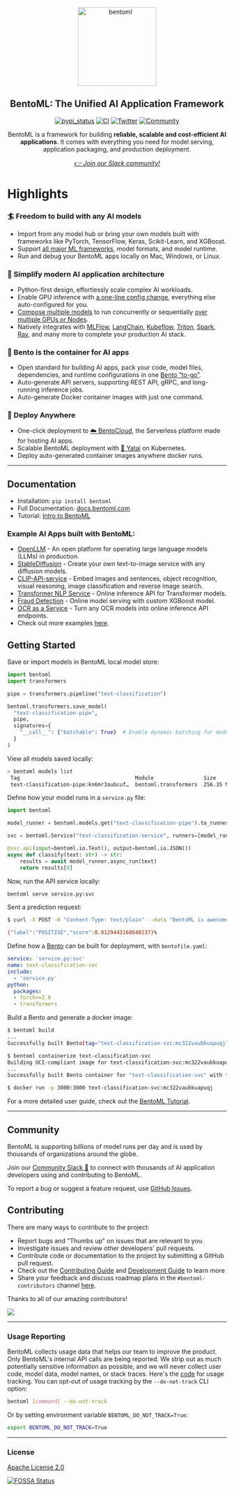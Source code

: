 <div align="center">
  <img src="https://github.com/bentoml/BentoML/assets/489344/398274c1-a572-477b-b115-52497a085496" width="180px" alt="bentoml" />
  <h2 align="center">BentoML: The Unified AI Application Framework</h2>
  <a href="https://pypi.org/project/bentoml"><img src="https://img.shields.io/pypi/v/bentoml.svg" alt="pypi_status" /></a>
  <a href="https://github.com/bentoml/BentoML/actions/workflows/ci.yml?query=branch%3Amain"><img src="https://github.com/bentoml/bentoml/workflows/CI/badge.svg?branch=main" alt="CI" /></a>
  <a href="https://twitter.com/bentomlai"><img src="https://badgen.net/badge/icon/@bentomlai/1DA1F2?icon=twitter&label=Follow%20Us" alt="Twitter" /></a>
  <a href="https://join.slack.bentoml.org"><img src="https://badgen.net/badge/Join/Community/cyan?icon=slack" alt="Community" /></a>
  <p>BentoML is a framework for building <b>reliable, scalable and cost-efficient AI
applications</b>. It comes with everything you need for model serving, application
packaging, and production deployment.</p>
  <i><a href="https://l.bentoml.com/join-slack">👉 Join our Slack community!</a></i>
</div>


# Highlights

### 🏄 Freedom to build with any AI models

* Import from any model hub or bring your own models built with frameworks like PyTorch, TensorFlow, Keras, Scikit-Learn, and XGBoost.
* Support [all major ML frameworks](https://docs.bentoml.com/en/latest/frameworks/index.html), model formats, and model runtime.
* Run and debug your BentoML apps locally on Mac, Windows, or Linux.

### 🍭 Simplify modern AI application architecture

* Python-first design, effortlessly scale complex AI workloads.
* Enable GPU inference with [a one-line config change](https://docs.bentoml.com/en/latest/guides/gpu.html), everything else auto-configured for you.
* [Compose multiple models](https://docs.bentoml.com/en/latest/guides/graph.html) to run concurrently or sequentially [over multiple GPUs or Nodes](https://docs.bentoml.com/en/latest/guides/scheduling.html).
* Natively integrates with [MLFlow](https://docs.bentoml.com/en/latest/integrations/mlflow.html), [LangChain](https://github.com/ssheng/BentoChain), [Kubeflow](https://www.kubeflow.org/docs/external-add-ons/serving/bentoml/), [Triton](https://docs.bentoml.com/en/latest/integrations/triton.html), [Spark](https://docs.bentoml.com/en/latest/integrations/spark.html), [Ray](https://docs.bentoml.com/en/latest/reference/frameworks/ray.html), and many more to complete your production AI stack.

### 🍱 Bento is the container for AI apps

* Open standard for building AI apps, pack your code, model files, dependencies, and runtime configurations in one [Bento “to-go”](https://docs.bentoml.com/en/latest/concepts/bento.html).
* Auto-generate API servers, supporting REST API, gRPC, and long-running inference jobs.
* Auto-generate Docker container images with just one command.

### 🚀 Deploy Anywhere

* One-click deployment to [☁️ BentoCloud](https://bentoml.com/cloud), the Serverless platform made for hosting AI apps.
* Scalable BentoML deployment with [🦄️ Yatai](https://github.com/bentoml/yatai) on Kubernetes.
* Deploy auto-generated container images anywhere docker runs.


---

## Documentation

* Installation: `pip install bentoml`
* Full Documentation: [docs.bentoml.com](https://docs.bentoml.com/en/latest/)
* Tutorial: [Intro to BentoML](https://docs.bentoml.com/en/latest/tutorial.html)

### Example AI Apps built with BentoML:

* [OpenLLM](https://github.com/bentoml/OpenLLM) - An open platform for operating large language models (LLMs) in production.
* [StableDiffusion](https://github.com/bentoml/stable-diffusion-bentoml) - Create your own text-to-image service with any diffusion models.
* [CLIP-API-service](https://github.com/bentoml/CLIP-API-service) - Embed images and sentences, object recognition, visual reasoning, image classification and reverse image search.
* [Transformer NLP Service](https://github.com/bentoml/transformers-nlp-service) - Online inference API for Transformer models.
* [Fraud Detection](https://github.com/bentoml/Fraud-Detection-Model-Serving) - Online model serving with custom XGBoost model.
* [OCR as a Service](https://github.com/bentoml/OCR-as-a-Service) - Turn any OCR models into online inference API endpoints.
* Check out more examples [here](https://github.com/bentoml/BentoML/tree/main/examples).


## Getting Started

Save or import models in BentoML local model store:

```python
import bentoml
import transformers

pipe = transformers.pipeline("text-classification")

bentoml.transformers.save_model(
  "text-classification-pipe", 
  pipe,
  signatures={
    "__call__": {"batchable": True}  # Enable dynamic batching for model
  }
)
```

View all models saved locally:

```bash
> bentoml models list
 Tag                                     Module                Size        Creation Time
 text-classification-pipe:kn6mr3aubcuf…  bentoml.transformers  256.35 MiB  2023-05-17 14:36:25
```

Define how your model runs in a `service.py` file:

```python
import bentoml

model_runner = bentoml.models.get("text-classification-pipe").to_runner()

svc = bentoml.Service("text-classification-service", runners=[model_runner])

@svc.api(input=bentoml.io.Text(), output=bentoml.io.JSON())
async def classify(text: str) -> str:
    results = await model_runner.async_run(text)
    return results[0]
```

Now, run the API service locally:

```bash
bentoml serve service.py:svc
```

Sent a prediction request:

```bash
$ curl -X POST -H "Content-Type: text/plain" --data "BentoML is awesome" http://localhost:3000/classify

{"label":"POSITIVE","score":0.9129443168640137}%  
```

Define how a [Bento](https://docs.bentoml.com/en/latest/concepts/bento.html) can be built for deployment, with `bentofile.yaml`:

```yaml
service: 'service.py:svc'
name: text-classification-svc
include:
  - 'service.py'
python:
  packages:
  - torch>=2.0
  - transformers
```

Build a Bento and generate a docker image:

```bash
$ bentoml build
...
Successfully built Bento(tag="text-classification-svc:mc322vaubkuapuqj").
```

```bash
$ bentoml containerize text-classification-svc
Building OCI-compliant image for text-classification-svc:mc322vaubkuapuqj with docker
...
Successfully built Bento container for "text-classification-svc" with tag(s) "text-classification-svc:mc322vaubkuapuqj"
```

```bash
$ docker run -p 3000:3000 text-classification-svc:mc322vaubkuapuqj
```

For a more detailed user guide, check out the [BentoML Tutorial](https://docs.bentoml.com/en/latest/tutorial.html).

---

## Community

BentoML is supporting billions of model runs per day and is used by thousands of organizations around the globe.

Join our [Community Slack 💬](https://l.bentoml.com/join-slack) to connect with thousands of AI application developers using and contributing to BentoML.

To report a bug or suggest a feature request, use [GitHub Issues](https://github.com/bentoml/BentoML/issues/new/choose).

## Contributing

There are many ways to contribute to the project:

* Report bugs and "Thumbs up" on issues that are relevant to you.
* Investigate issues and review other developers' pull requests.
* Contribute code or documentation to the project by submitting a GitHub pull request.
* Check out the [Contributing Guide](https://github.com/bentoml/BentoML/blob/main/CONTRIBUTING.md) and [Development Guide](https://github.com/bentoml/BentoML/blob/main/DEVELOPMENT.md) to learn more
* Share your feedback and discuss roadmap plans in the `#bentoml-contributors` channel [here](https://l.bentoml.com/join-slack).

Thanks to all of our amazing contributors!

<a href="https://github.com/bentoml/BentoML/graphs/contributors">
  <img src="https://contrib.rocks/image?repo=bentoml/BentoML" />
</a>

---

### Usage Reporting

BentoML collects usage data that helps our team to improve the product.
Only BentoML's internal API calls are being reported. We strip out as much potentially
sensitive information as possible, and we will never collect user code, model data, model names, or stack traces.
Here's the [code](./src/bentoml/_internal/utils/analytics/usage_stats.py) for usage tracking.
You can opt-out of usage tracking by the `--do-not-track` CLI option:

```bash
bentoml [command] --do-not-track
```

Or by setting environment variable `BENTOML_DO_NOT_TRACK=True`:

```bash
export BENTOML_DO_NOT_TRACK=True
```

---

### License

[Apache License 2.0](https://github.com/bentoml/BentoML/blob/main/LICENSE)

[![FOSSA Status](https://app.fossa.com/api/projects/git%2Bgithub.com%2Fbentoml%2FBentoML.svg?type=small)](https://app.fossa.com/projects/git%2Bgithub.com%2Fbentoml%2FBentoML?ref=badge_small)
